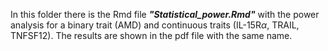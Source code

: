 In this folder there is the Rmd file ***"Statistical_power.Rmd"*** with the power analysis for a binary trait (AMD) and continuous traits (IL-15R$\alpha$, TRAIL, TNFSF12). The results are shown in the pdf file with the same name.
